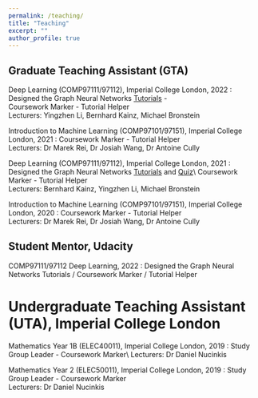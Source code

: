 ```yaml
---
permalink: /teaching/
title: "Teaching"
excerpt: ""
author_profile: true
---
```


## Graduate Teaching Assistant (GTA)

Deep Learning (COMP97111/97112), Imperial College London, 2022 
:   Designed the Graph Neural Networks [Tutorials](https://www.doc.ic.ac.uk/~bkainz/teaching/DL/T09_GCNs.pdf) -  
Coursework Marker - Tutorial Helper\
Lecturers: Yingzhen Li, Bernhard Kainz, Michael Bronstein

Introduction to Machine Learning (COMP97101/97151), Imperial College London, 2021 
:   Coursework Marker - Tutorial Helper\
Lecturers: Dr Marek Rei, Dr Josiah Wang, Dr Antoine Cully 

Deep Learning (COMP97111/97112), Imperial College London, 2021 
:   Designed the Graph Neural Networks [Tutorials](https://www.doc.ic.ac.uk/~bkainz/teaching/DL/T09_GCNs.pdf) and [Quiz](https://quizizz.com/admin/quiz/6033e5f2636d8c001b08eb6a/deep-learning-gnns)\ 
Coursework Marker - Tutorial Helper\
Lecturers: Bernhard Kainz, Yingzhen Li, Michael Bronstein 

Introduction to Machine Learning (COMP97101/97151), Imperial College London, 2020
:   Coursework Marker - Tutorial Helper\
Lecturers: Dr Marek Rei, Dr Josiah Wang, Dr Antoine Cully 

## Student Mentor, Udacity

COMP97111/97112 Deep Learning, 2022 
:   Designed the Graph Neural Networks Tutorials / Coursework Marker / Tutorial Helper

# Undergraduate Teaching Assistant (UTA), Imperial College London

Mathematics Year 1B (ELEC40011), Imperial College London, 2019
:   Study Group Leader - Coursework Marker\ 
Lecturers: Dr Daniel Nucinkis 

Mathematics Year 2 (ELEC50011), Imperial College London, 2019
:   Study Group Leader - Coursework Marker\
Lecturers: Dr Daniel Nucinkis
